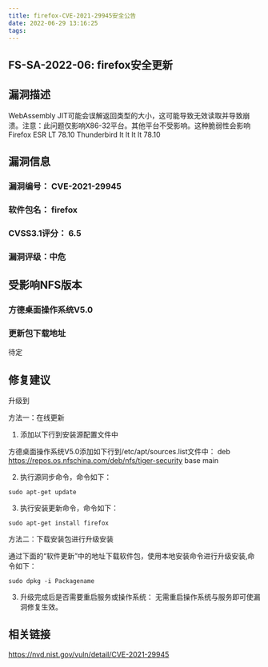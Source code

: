 ```yaml
---
title: firefox-CVE-2021-29945安全公告
date: 2022-06-29 13:16:25
tags:
---
```

## FS-SA-2022-06: firefox安全更新

## 漏洞描述

WebAssembly JIT可能会误解返回类型的大小，这可能导致无效读取并导致崩溃。注意：此问题仅影响X86-32平台。其他平台不受影响。这种脆弱性会影响Firefox ESR LT 78.10 Thunderbird lt lt lt lt 78.10 

## 漏洞信息

###    漏洞编号： CVE-2021-29945

###    软件包名： firefox

###    CVSS3.1评分： 6.5

###    漏洞评级：中危

## 受影响NFS版本

###    方德桌面操作系统V5.0

### 更新包下载地址

待定

## 修复建议

升级到 

方法一：在线更新

1. 添加以下行到安装源配置文件中

方德桌面操作系统V5.0添加如下行到/etc/apt/sources.list文件中：
deb https://repos.os.nfschina.com/deb/nfs/tiger-security base main

2. 执行源同步命令，命令如下：

```
sudo apt-get update
```

3. 执行安装更新命令，命令如下：

```
sudo apt-get install firefox
```

方法二：下载安装包进行升级安装

通过下面的“软件更新”中的地址下载软件包，使用本地安装命令进行升级安装,命令如下：

```
sudo dpkg -i Packagename
```

3. 升级完成后是否需要重启服务或操作系统：
   无需重启操作系统与服务即可使漏洞修复生效。

## 相关链接

https://nvd.nist.gov/vuln/detail/CVE-2021-29945
